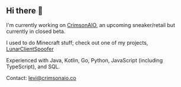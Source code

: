 ## Hi there 👋

I'm currently working on [CrimsonAIO](https://github.com/CrimsonAIO), an upcoming sneaker/retail but currently in closed beta.

I used to do Minecraft stuff; check out one of my projects, [LunarClientSpoofer](https://github.com/LeviDevs/LunarClientSpoofer)

Experienced with Java, Kotlin, Go, Python, JavaScript (including TypeScript), and SQL.

Contact: levi@crimsonaio.co
